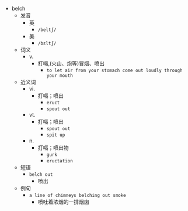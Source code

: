 - belch
  - 发音
    - 英
      - `/beltʃ/`
    - 美
      - `/bɛltʃ/`
  - 词义
    - v.
      - 打嗝,(火山、炮等)冒烟、喷出
        - `to let air from your stomach come out loudly through your mouth`
  - 近义词
    - vi.
      - 打嗝；喷出
        - `eruct`
        - `spout out`
    - vt.
      - 打嗝；喷出
        - `spout out`
        - `spit up`
    - n.
      - 打嗝；喷出物
        - `gurk`
        - `eructation`
  - 短语
    - `belch out`
      - 喷出 
  - 例句
    - `a line of chimneys belching out smoke`
      - 喷吐着浓烟的一排烟囱

